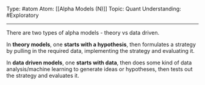 Type: #atom
Atom: [[Alpha Models (N)]]
Topic: Quant
Understanding: #Exploratory 

----

There are two types of alpha models - theory vs data driven.

In **theory models**, one **starts with a hypothesis**, then formulates a strategy by pulling in the required data, implementing the strategy and evaluating it. 

In **data driven models**, one **starts with data**, then does some kind of data analysis/machine learning to generate ideas or hypotheses, then tests out the strategy and evaluates it.